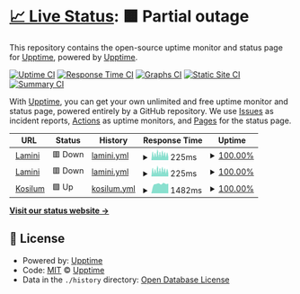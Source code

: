 # [📈 Live Status](https://demo.upptime.js.org): <!--live status--> **🟧 Partial outage**

This repository contains the open-source uptime monitor and status page for [Upptime](https://upptime.js.org), powered by [Upptime](https://github.com/upptime/upptime).

[![Uptime CI](https://github.com/pw374/testuptime/workflows/Uptime%20CI/badge.svg)](https://github.com/pw374/testuptime/actions?query=workflow%3A%22Uptime+CI%22)
[![Response Time CI](https://github.com/pw374/testuptime/workflows/Response%20Time%20CI/badge.svg)](https://github.com/pw374/testuptime/actions?query=workflow%3A%22Response+Time+CI%22)
[![Graphs CI](https://github.com/pw374/testuptime/workflows/Graphs%20CI/badge.svg)](https://github.com/pw374/testuptime/actions?query=workflow%3A%22Graphs+CI%22)
[![Static Site CI](https://github.com/pw374/testuptime/workflows/Static%20Site%20CI/badge.svg)](https://github.com/pw374/testuptime/actions?query=workflow%3A%22Static+Site+CI%22)
[![Summary CI](https://github.com/pw374/testuptime/workflows/Summary%20CI/badge.svg)](https://github.com/pw374/testuptime/actions?query=workflow%3A%22Summary+CI%22)

With [Upptime](https://upptime.js.org), you can get your own unlimited and free uptime monitor and status page, powered entirely by a GitHub repository. We use [Issues](https://github.com/upptime/upptime/issues) as incident reports, [Actions](https://github.com/pw374/testuptime/actions) as uptime monitors, and [Pages](https://demo.upptime.js.org) for the status page.

<!--start: status pages-->
<!-- This summary is generated by Upptime (https://github.com/upptime/upptime) -->
<!-- Do not edit this manually, your changes will be overwritten -->
<!-- prettier-ignore -->
| URL | Status | History | Response Time | Uptime |
| --- | ------ | ------- | ------------- | ------ |
| <img alt="" src="https://favicons.githubusercontent.com/lamini.ca" height="13"> [Lamini](http://lamini.ca) | 🟥 Down | [lamini.yml](https://github.com/pw374/testuptime/commits/HEAD/history/lamini.yml) | <details><summary><img alt="Response time graph" src="./graphs/lamini/response-time-week.png" height="20"> 225ms</summary><br><a href="https://pw374.github.io/testuptime/history/lamini"><img alt="Response time 214" src="https://img.shields.io/endpoint?url=https%3A%2F%2Fraw.githubusercontent.com%2Fpw374%2Ftestuptime%2FHEAD%2Fapi%2Flamini%2Fresponse-time.json"></a><br><a href="https://pw374.github.io/testuptime/history/lamini"><img alt="24-hour response time 201" src="https://img.shields.io/endpoint?url=https%3A%2F%2Fraw.githubusercontent.com%2Fpw374%2Ftestuptime%2FHEAD%2Fapi%2Flamini%2Fresponse-time-day.json"></a><br><a href="https://pw374.github.io/testuptime/history/lamini"><img alt="7-day response time 225" src="https://img.shields.io/endpoint?url=https%3A%2F%2Fraw.githubusercontent.com%2Fpw374%2Ftestuptime%2FHEAD%2Fapi%2Flamini%2Fresponse-time-week.json"></a><br><a href="https://pw374.github.io/testuptime/history/lamini"><img alt="30-day response time 212" src="https://img.shields.io/endpoint?url=https%3A%2F%2Fraw.githubusercontent.com%2Fpw374%2Ftestuptime%2FHEAD%2Fapi%2Flamini%2Fresponse-time-month.json"></a><br><a href="https://pw374.github.io/testuptime/history/lamini"><img alt="1-year response time 214" src="https://img.shields.io/endpoint?url=https%3A%2F%2Fraw.githubusercontent.com%2Fpw374%2Ftestuptime%2FHEAD%2Fapi%2Flamini%2Fresponse-time-year.json"></a></details> | <details><summary><a href="https://pw374.github.io/testuptime/history/lamini">100.00%</a></summary><a href="https://pw374.github.io/testuptime/history/lamini"><img alt="All-time uptime 99.96%" src="https://img.shields.io/endpoint?url=https%3A%2F%2Fraw.githubusercontent.com%2Fpw374%2Ftestuptime%2FHEAD%2Fapi%2Flamini%2Fuptime.json"></a><br><a href="https://pw374.github.io/testuptime/history/lamini"><img alt="24-hour uptime 100.00%" src="https://img.shields.io/endpoint?url=https%3A%2F%2Fraw.githubusercontent.com%2Fpw374%2Ftestuptime%2FHEAD%2Fapi%2Flamini%2Fuptime-day.json"></a><br><a href="https://pw374.github.io/testuptime/history/lamini"><img alt="7-day uptime 100.00%" src="https://img.shields.io/endpoint?url=https%3A%2F%2Fraw.githubusercontent.com%2Fpw374%2Ftestuptime%2FHEAD%2Fapi%2Flamini%2Fuptime-week.json"></a><br><a href="https://pw374.github.io/testuptime/history/lamini"><img alt="30-day uptime 100.00%" src="https://img.shields.io/endpoint?url=https%3A%2F%2Fraw.githubusercontent.com%2Fpw374%2Ftestuptime%2FHEAD%2Fapi%2Flamini%2Fuptime-month.json"></a><br><a href="https://pw374.github.io/testuptime/history/lamini"><img alt="1-year uptime 99.96%" src="https://img.shields.io/endpoint?url=https%3A%2F%2Fraw.githubusercontent.com%2Fpw374%2Ftestuptime%2FHEAD%2Fapi%2Flamini%2Fuptime-year.json"></a></details>
| <img alt="" src="https://favicons.githubusercontent.com/lamini.ca" height="13"> [Lamini](https://lamini.ca) | 🟥 Down | [lamini.yml](https://github.com/pw374/testuptime/commits/HEAD/history/lamini.yml) | <details><summary><img alt="Response time graph" src="./graphs/lamini/response-time-week.png" height="20"> 225ms</summary><br><a href="https://pw374.github.io/testuptime/history/lamini"><img alt="Response time 214" src="https://img.shields.io/endpoint?url=https%3A%2F%2Fraw.githubusercontent.com%2Fpw374%2Ftestuptime%2FHEAD%2Fapi%2Flamini%2Fresponse-time.json"></a><br><a href="https://pw374.github.io/testuptime/history/lamini"><img alt="24-hour response time 201" src="https://img.shields.io/endpoint?url=https%3A%2F%2Fraw.githubusercontent.com%2Fpw374%2Ftestuptime%2FHEAD%2Fapi%2Flamini%2Fresponse-time-day.json"></a><br><a href="https://pw374.github.io/testuptime/history/lamini"><img alt="7-day response time 225" src="https://img.shields.io/endpoint?url=https%3A%2F%2Fraw.githubusercontent.com%2Fpw374%2Ftestuptime%2FHEAD%2Fapi%2Flamini%2Fresponse-time-week.json"></a><br><a href="https://pw374.github.io/testuptime/history/lamini"><img alt="30-day response time 212" src="https://img.shields.io/endpoint?url=https%3A%2F%2Fraw.githubusercontent.com%2Fpw374%2Ftestuptime%2FHEAD%2Fapi%2Flamini%2Fresponse-time-month.json"></a><br><a href="https://pw374.github.io/testuptime/history/lamini"><img alt="1-year response time 214" src="https://img.shields.io/endpoint?url=https%3A%2F%2Fraw.githubusercontent.com%2Fpw374%2Ftestuptime%2FHEAD%2Fapi%2Flamini%2Fresponse-time-year.json"></a></details> | <details><summary><a href="https://pw374.github.io/testuptime/history/lamini">100.00%</a></summary><a href="https://pw374.github.io/testuptime/history/lamini"><img alt="All-time uptime 99.96%" src="https://img.shields.io/endpoint?url=https%3A%2F%2Fraw.githubusercontent.com%2Fpw374%2Ftestuptime%2FHEAD%2Fapi%2Flamini%2Fuptime.json"></a><br><a href="https://pw374.github.io/testuptime/history/lamini"><img alt="24-hour uptime 99.99%" src="https://img.shields.io/endpoint?url=https%3A%2F%2Fraw.githubusercontent.com%2Fpw374%2Ftestuptime%2FHEAD%2Fapi%2Flamini%2Fuptime-day.json"></a><br><a href="https://pw374.github.io/testuptime/history/lamini"><img alt="7-day uptime 100.00%" src="https://img.shields.io/endpoint?url=https%3A%2F%2Fraw.githubusercontent.com%2Fpw374%2Ftestuptime%2FHEAD%2Fapi%2Flamini%2Fuptime-week.json"></a><br><a href="https://pw374.github.io/testuptime/history/lamini"><img alt="30-day uptime 100.00%" src="https://img.shields.io/endpoint?url=https%3A%2F%2Fraw.githubusercontent.com%2Fpw374%2Ftestuptime%2FHEAD%2Fapi%2Flamini%2Fuptime-month.json"></a><br><a href="https://pw374.github.io/testuptime/history/lamini"><img alt="1-year uptime 99.96%" src="https://img.shields.io/endpoint?url=https%3A%2F%2Fraw.githubusercontent.com%2Fpw374%2Ftestuptime%2FHEAD%2Fapi%2Flamini%2Fuptime-year.json"></a></details>
| <img alt="" src="https://favicons.githubusercontent.com/kosilum.com" height="13"> [Kosilum](https://kosilum.com) | 🟩 Up | [kosilum.yml](https://github.com/pw374/testuptime/commits/HEAD/history/kosilum.yml) | <details><summary><img alt="Response time graph" src="./graphs/kosilum/response-time-week.png" height="20"> 1482ms</summary><br><a href="https://pw374.github.io/testuptime/history/kosilum"><img alt="Response time 1462" src="https://img.shields.io/endpoint?url=https%3A%2F%2Fraw.githubusercontent.com%2Fpw374%2Ftestuptime%2FHEAD%2Fapi%2Fkosilum%2Fresponse-time.json"></a><br><a href="https://pw374.github.io/testuptime/history/kosilum"><img alt="24-hour response time 1507" src="https://img.shields.io/endpoint?url=https%3A%2F%2Fraw.githubusercontent.com%2Fpw374%2Ftestuptime%2FHEAD%2Fapi%2Fkosilum%2Fresponse-time-day.json"></a><br><a href="https://pw374.github.io/testuptime/history/kosilum"><img alt="7-day response time 1482" src="https://img.shields.io/endpoint?url=https%3A%2F%2Fraw.githubusercontent.com%2Fpw374%2Ftestuptime%2FHEAD%2Fapi%2Fkosilum%2Fresponse-time-week.json"></a><br><a href="https://pw374.github.io/testuptime/history/kosilum"><img alt="30-day response time 1497" src="https://img.shields.io/endpoint?url=https%3A%2F%2Fraw.githubusercontent.com%2Fpw374%2Ftestuptime%2FHEAD%2Fapi%2Fkosilum%2Fresponse-time-month.json"></a><br><a href="https://pw374.github.io/testuptime/history/kosilum"><img alt="1-year response time 1462" src="https://img.shields.io/endpoint?url=https%3A%2F%2Fraw.githubusercontent.com%2Fpw374%2Ftestuptime%2FHEAD%2Fapi%2Fkosilum%2Fresponse-time-year.json"></a></details> | <details><summary><a href="https://pw374.github.io/testuptime/history/kosilum">100.00%</a></summary><a href="https://pw374.github.io/testuptime/history/kosilum"><img alt="All-time uptime 99.91%" src="https://img.shields.io/endpoint?url=https%3A%2F%2Fraw.githubusercontent.com%2Fpw374%2Ftestuptime%2FHEAD%2Fapi%2Fkosilum%2Fuptime.json"></a><br><a href="https://pw374.github.io/testuptime/history/kosilum"><img alt="24-hour uptime 100.00%" src="https://img.shields.io/endpoint?url=https%3A%2F%2Fraw.githubusercontent.com%2Fpw374%2Ftestuptime%2FHEAD%2Fapi%2Fkosilum%2Fuptime-day.json"></a><br><a href="https://pw374.github.io/testuptime/history/kosilum"><img alt="7-day uptime 100.00%" src="https://img.shields.io/endpoint?url=https%3A%2F%2Fraw.githubusercontent.com%2Fpw374%2Ftestuptime%2FHEAD%2Fapi%2Fkosilum%2Fuptime-week.json"></a><br><a href="https://pw374.github.io/testuptime/history/kosilum"><img alt="30-day uptime 99.94%" src="https://img.shields.io/endpoint?url=https%3A%2F%2Fraw.githubusercontent.com%2Fpw374%2Ftestuptime%2FHEAD%2Fapi%2Fkosilum%2Fuptime-month.json"></a><br><a href="https://pw374.github.io/testuptime/history/kosilum"><img alt="1-year uptime 99.91%" src="https://img.shields.io/endpoint?url=https%3A%2F%2Fraw.githubusercontent.com%2Fpw374%2Ftestuptime%2FHEAD%2Fapi%2Fkosilum%2Fuptime-year.json"></a></details>

<!--end: status pages-->

[**Visit our status website →**](https://demo.upptime.js.org)

## 📄 License

- Powered by: [Upptime](https://github.com/upptime/upptime)
- Code: [MIT](./LICENSE) © [Upptime](https://upptime.js.org)
- Data in the `./history` directory: [Open Database License](https://opendatacommons.org/licenses/odbl/1-0/)
